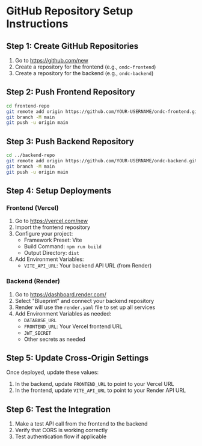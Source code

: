 # GitHub Repository Setup Instructions

## Step 1: Create GitHub Repositories
1. Go to https://github.com/new
2. Create a repository for the frontend (e.g., `ondc-frontend`)
3. Create a repository for the backend (e.g., `ondc-backend`)

## Step 2: Push Frontend Repository
```bash
cd frontend-repo
git remote add origin https://github.com/YOUR-USERNAME/ondc-frontend.git
git branch -M main
git push -u origin main
```

## Step 3: Push Backend Repository
```bash
cd ../backend-repo
git remote add origin https://github.com/YOUR-USERNAME/ondc-backend.git
git branch -M main
git push -u origin main
```

## Step 4: Setup Deployments

### Frontend (Vercel)
1. Go to https://vercel.com/new
2. Import the frontend repository
3. Configure your project:
   - Framework Preset: Vite
   - Build Command: `npm run build`
   - Output Directory: `dist`
4. Add Environment Variables:
   - `VITE_API_URL`: Your backend API URL (from Render)

### Backend (Render)
1. Go to https://dashboard.render.com/
2. Select "Blueprint" and connect your backend repository
3. Render will use the `render.yaml` file to set up all services
4. Add Environment Variables as needed:
   - `DATABASE_URL`
   - `FRONTEND_URL`: Your Vercel frontend URL
   - `JWT_SECRET`
   - Other secrets as needed

## Step 5: Update Cross-Origin Settings
Once deployed, update these values:
1. In the backend, update `FRONTEND_URL` to point to your Vercel URL
2. In the frontend, update `VITE_API_URL` to point to your Render API URL

## Step 6: Test the Integration
1. Make a test API call from the frontend to the backend
2. Verify that CORS is working correctly
3. Test authentication flow if applicable